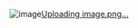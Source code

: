 ![image](https://github.com/zakkoy67/Tugas-oop/assets/118705766/445a922c-2919-491f-b5dc-434ed326d747)[Uploading image.png…]()

